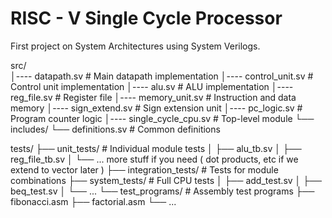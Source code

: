 # RISC - V Single Cycle Processor

First project on System Architectures using System Verilogs.

src/      
│---- datapath.sv           # Main datapath implementation
│---- control_unit.sv       # Control unit implementation
│---- alu.sv                # ALU implementation
│---- reg_file.sv           # Register file
│---- memory_unit.sv        # Instruction and data memory
│---- sign_extend.sv        # Sign extension unit
│---- pc_logic.sv           # Program counter logic
│---- single_cycle_cpu.sv   # Top-level module
└── includes/
    └── definitions.sv        # Common definitions

tests/
├── unit_tests/              # Individual module tests
│   ├── alu_tb.sv
│   ├── reg_file_tb.sv
│   └── ... more stuff if you need ( dot products, etc if we extend to vector later )
├── integration_tests/       # Tests for module combinations
├── system_tests/            # Full CPU tests
│   ├── add_test.sv
│   ├── beq_test.sv
│   └── ...
└── test_programs/           # Assembly test programs
    ├── fibonacci.asm
    ├── factorial.asm
    └── ...


